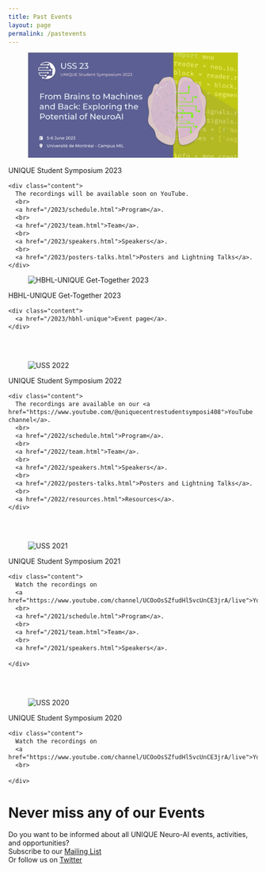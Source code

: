 ```yaml
---
title: Past Events
layout: page
permalink: /pastevents
---
```


<div class="card">
  <div class="card-image">
    <figure class="image is-5by2">
      <img src="/assets/img/USS2023/banner.png" alt="USS 2023">
    </figure>
  </div>
  <div class="card-content">
    <div class="media">
      <div class="media-content">
        <p class="title is-4">UNIQUE Student Symposium 2023</p>
      </div>
    </div>

    <div class="content">
      The recordings will be available soon on YouTube.
      <br>
      <a href="/2023/schedule.html">Program</a>.
      <br>
      <a href="/2023/team.html">Team</a>.
      <br>
      <a href="/2023/speakers.html">Speakers</a>.
      <br>
      <a href="/2023/posters-talks.html">Posters and Lightning Talks</a>.
    </div>
  </div>
</div>

<div class="card">
  <div class="card-image">
    <figure class="image is-5by2">
      <img src="/assets/img/HBHL_UNIQUE.jpg" alt="HBHL-UNIQUE Get-Together 2023">
    </figure>
  </div>
  <div class="card-content">
    <div class="media">
      <div class="media-content">
        <p class="title is-4">HBHL-UNIQUE Get-Together 2023</p>
      </div>
    </div>

    <div class="content">
      <a href="/2023/hbhl-unique">Event page</a>.
    </div>
  </div>
</div>

<br>
<br>

<div class="card">
  <div class="card-image">
    <figure class="image is-5by2">
      <img src="/assets/img/USS2022/banner.png" alt="USS 2022">
    </figure>
  </div>
  <div class="card-content">
    <div class="media">
      <div class="media-content">
        <p class="title is-4">UNIQUE Student Symposium 2022</p>
      </div>
    </div>

    <div class="content">
      The recordings are available on our <a href="https://www.youtube.com/@uniquecentrestudentsymposi408">YouTube channel</a>.
      <br>
      <a href="/2022/schedule.html">Program</a>.
      <br>
      <a href="/2022/team.html">Team</a>.
      <br>
      <a href="/2022/speakers.html">Speakers</a>.
      <br>
      <a href="/2022/posters-talks.html">Posters and Lightning Talks</a>.
      <br>
      <a href="/2022/resources.html">Resources</a>.
    </div>
  </div>
</div>

<br>
<br>

<div class="card">
  <div class="card-image">
    <figure class="image is-5by2">
      <img src="/assets/img/USS2021/banner-1-v1.png" alt="USS 2021">
    </figure>
  </div>
  <div class="card-content">
    <div class="media">
      <div class="media-content">
        <p class="title is-4">UNIQUE Student Symposium 2021</p>
      </div>
    </div>

    <div class="content">
      Watch the recordings on
      <a href="https://www.youtube.com/channel/UCOoOsSZfudHl5vcUnCE3jrA/live">YouTube</a>.
      <br>
      <a href="/2021/schedule.html">Program</a>.
      <br>
      <a href="/2021/team.html">Team</a>.
      <br>
      <a href="/2021/speakers.html">Speakers</a>.

    </div>
  </div>
</div>

<br>
<br>

<div class="card">
  <div class="card-image">
    <figure class="image is-5by2">
      <img src="/assets/img/USS2020.png" alt="USS 2020">
    </figure>
  </div>
  <div class="card-content">
    <div class="media">
      <div class="media-content">
        <p class="title is-4">UNIQUE Student Symposium 2020</p>
      </div>
    </div>

    <div class="content">
      Watch the recordings on
      <a href="https://www.youtube.com/channel/UCOoOsSZfudHl5vcUnCE3jrA/live">YouTube</a>.
      <br>

    </div>
  </div>
</div>


# Never miss any of our Events
Do you want to be informed about all UNIQUE Neuro-AI events, activities, and opportunities?
<br>
Subscribe to our [Mailing List](https://forms.gle/x5v8VQg4h1z7XRPu9)
<br>
Or follow us on [Twitter](https://twitter.com/ai_unique)
